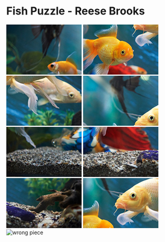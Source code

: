 <html lang="en">
<head>
<meta charset="UTF-8">
<meta name="viewport" content="width=device-width, initial-scale=1.0">
<title>Fish Puzzle</title>
<link rel="stylesheet" href="style.css">
</head>
<body>
<h1>Fish Puzzle - Reese Brooks</h1>

<section class="puzzle-section">
<div class="grid-puzzle">
<img src="puzzle3_D.jpg" alt="Fish Puzzle Piece">
<img src="puzzle3_B.jpg" alt="Fish Puzzle Piece">
<img src="puzzle3_C.jpg" alt="Fish Puzzle Piece">
<img src="puzzle3_A.jpg" alt="Fish Puzzle Piece">
<img src="puzzle3_F.jpg" alt="Fish Puzzle Piece">
<img src="puzzle3_I.jpg" alt="Fish Puzzle Piece">
<img src="puzzle3_E.jpg" alt="Fish Puzzle Piece">
<img src="puzzle3_H.jpg" alt="Fish Puzzle Piece">
<img src="images/fish9.jpg" alt="wrong piece" class="hide">
</div>
</section>
